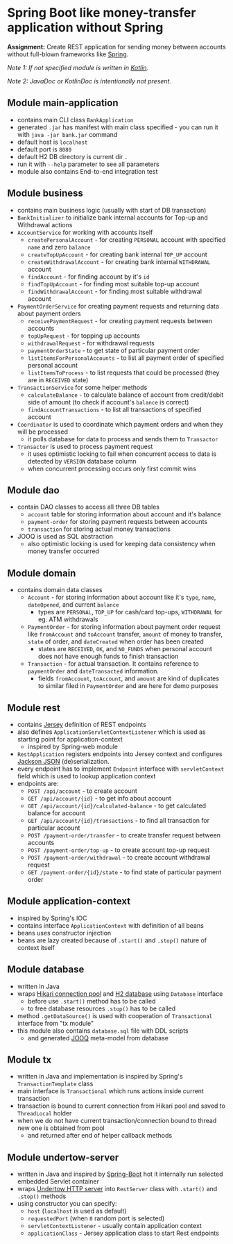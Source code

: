 # Spring Boot like money-transfer application without Spring

**Assignment:** Create REST application for sending money between accounts without full-blown frameworks like [Spring](https://spring.io/projects/spring-framework). 

*Note 1: If not specified module is written in [Kotlin](https://kotlinlang.org/).*

*Note 2: JavaDoc or KotlinDoc is intentionally not present.*

## Module main-application

- contains main CLI class `BankApplication`
- generated `.jar` has manifest with main class specified - you can run it with `java -jar bank.jar` command
- default host is `localhost`
- default port is `8080`
- default H2 DB directory is current dir `.`
- run it with `--help` parameter to see all parameters
- module also contains End-to-end integration test

## Module business

- contains main business logic (usually with start of DB transaction)
- `BankInitializer` to initialize bank internal accounts for Top-up and Withdrawal actions
- `AccountService` for working with accounts itself
  - `createPersonalAccount` - for creating `PERSONAL` account with specified `name` and zero `balance`
  - `createTopUpAccount` - for creating bank internal `TOP_UP` account
  - `createWithdrawalAccount` - for creating bank internal `WITHDRAWAL` account
  - `findAccount` - for finding account by it's `id`
  - `findTopUpAccount` - for finding most suitable top-up account
  - `findWithdrawalAccount` - for finding most suitable withdrawal account
- `PaymentOrderService` for creating payment requests and returning data about payment orders
  - `receivePaymentRequest` - for creating payment requests between accounts
  - `topUpRequest` - for topping up accounts
  - `withdrawalRequest` - for withdrawal requests
  - `paymentOrderState` - to get state of particular payment order
  - `listItemsForPersonalAccounts` - to list all payment order of specified personal account
  - `listItemsToProcess` - to list requests that could be processed (they are in `RECEIVED` state)
- `TransactionService` for some helper methods
  - `calculateBalance` - to calculate balance of account from credit/debit side of amount (to check if account's `balance` is correct)
  - `findAccountTransactions` - to list all transactions of specified account
- `Coordinator` is used to coordinate which payment orders and when they will be processed
  - it polls database for data to process and sends them to `Transactor`
- `Transactor` is used to process payment request
  - it uses optimistic locking to fail when concurrent access to data is detected by `VERSION` database column
  - when concurrent processing occurs only first commit wins

## Module dao

- contain DAO classes to access all three DB tables
  - `account` table for storing information about account and it's balance
  - `payment-order` for storing payment requests between accounts
  - `transaction` for storing actual money transactions
- JOOQ is used as SQL abstraction
  - also optimistic locking is used for keeping data consistency when money transfer occurred 

## Module domain

- contains domain data classes
  - `Account` - for storing information about account like it's `type`, `name`, `dateOpened`, and current `balance`
    - types are `PERSONAL`, `TOP_UP` for cash/card top-ups, `WITHDRAWAL` for eg. ATM withdrawals
  - `PaymentOrder` - for storing information about payment order request like `fromAccount` and `toAccount` transfer, `amount` of money to transfer, `state` of order, and `dateCreated` when order has been created
    - states are `RECEIVED`, `OK`, and `NO_FUNDS` when personal account does not have enough funds to finish transaction
  - `Transaction` - for actual transaction. It contains reference to `paymentOrder` and `dateTransacted` information.
    - fields `fromAccount`, `toAccount`, and `amount` are kind of duplicates to similar filed in `PaymentOrder` and are here for demo purposes

## Module rest

- contains [Jersey](https://jersey.github.io) definition of REST endpoints
- also defines `ApplicationServletContextListener` which is used as starting point for application-context
  - inspired by Spring-web module
- `RestApplication` registers endpoints into Jersey context and configures [Jackson JSON](http://fasterxml.com/) (de)serialization.
- every endpoint has to implement `Endpoint` interface with `servletContext` field which is used to lookup application context
- endpoints are: 
  - `POST /api/account` - to create account
  - `GET /api/account/{id}` - to get info about account
  - `GET /api/account/{id}/calculated-balance` - to get calculated balance for account
  - `GET /api/account/{id}/transactions` - to find all transaction for particular account
  - `POST /payment-order/transfer` - to create transfer request between accounts
  - `POST /payment-order/top-up` - to create account top-up request
  - `POST /payment-order/withdrawal` - to create account withdrawal request
  - `GET /payment-order/{id}/state` - to find state of particular payment order

## Module application-context

- inspired by Spring's IOC
- contains interface `ApplicationContext` with definition of all beans
- beans uses constructor injection
- beans are lazy created because of `.start()` and `.stop()` nature of context itself 

## Module database

- written in Java
- wraps [Hikari connection pool](https://brettwooldridge.github.io/HikariCP/) and [H2 database](http://h2database.com) using `Database` interface
  - before use `.start()` method has to be called
  - to free database resources `.stop()` has to be called
- method `.getDataSource()` is used with cooperation of `Transactional` interface from "tx module"
- this module also contains `database.sql` file with DDL scripts
  - and generated [JOOQ](http://www.jooq.org) meta-model from database 

## Module tx

- written in Java and implementation is inspired by Spring's `TransactionTemplate` class
- main interface is `Transactional` which runs actions inside current transaction
- transaction is bound to current connection from Hikari pool and saved to `ThreadLocal` holder
- when we do not have current transaction/connection bound to thread new one is obtained from pool
  - and returned after end of helper callback methods

## Module undertow-server

- written in Java and inspired by [Spring-Boot](https://spring.io/projects/spring-boot) hot it internally run selected embedded Servlet container
- wraps [Undertow HTTP server](http://undertow.io/) into `RestServer` class with `.start()` and `.stop()` methods
- using constructor you can specify:
  - `host` (`localhost` is used as default)
  - `requestedPort` (when `0` random port is selected)
  - `servletContextListener` - usually contain application context
  - `applicationClass` - Jersey application class to start Rest endpoints 
